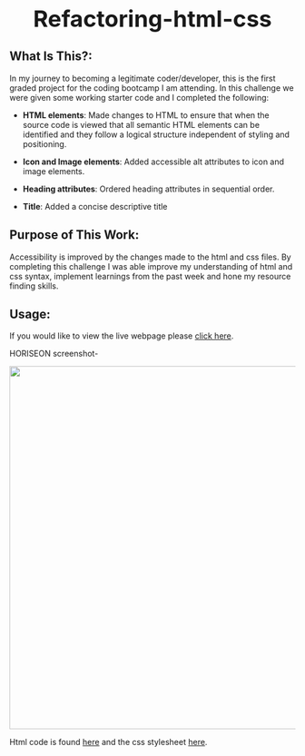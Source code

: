 <div align="center">

  <h1 style="font-size: 40px; font-weight: bold;">Refactoring-html-css</h1>

</div>

## What Is This?:

In my journey to becoming a legitimate coder/developer, this is the first graded project for the coding bootcamp I am attending. In this challenge we were given some working starter code and I completed the following: 

* **HTML elements**: Made changes to HTML to ensure that when the source code is viewed that all semantic HTML elements can be identified and they follow a logical structure independent of styling and positioning.

* **Icon and Image elements**: Added accessible alt attributes to icon and image elements.

* **Heading attributes**: Ordered heading attributes in sequential order.

* **Title**: Added a concise descriptive title

## Purpose of This Work:

Accessibility is improved by the changes made to the html and css files. By completing this challenge I was able improve my understanding of html and css syntax, implement learnings from the past week and hone my resource finding skills.

## Usage:

If you would like to view the live webpage please [click here](https://rikilega.github.io/refactoring-html-css/).

HORISEON screenshot-

<img src="https://github.com/rikilega/refactoring-html-css/blob/main/assets/images/horiseon-screenshot.PNG" width="640px">

Html code is found [here](https://github.com/rikilega/refactoring-html-css/blob/main/index.html) and the css stylesheet [here](https://github.com/rikilega/refactoring-html-css/blob/main/assets/css/style.css).
